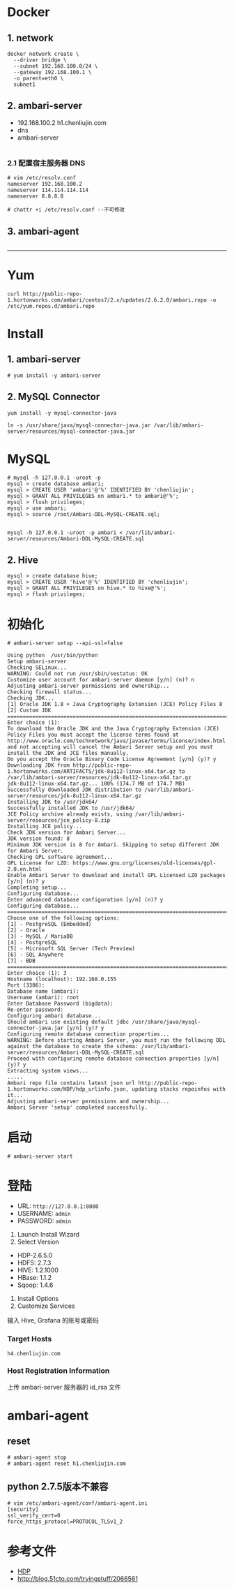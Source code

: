 # Docker

## 1. network

```
docker network create \
  --driver bridge \
  --subnet 192.168.100.0/24 \
  --gateway 192.168.100.1 \
  -o parent=eth0 \
  subnet1
```

## 2. ambari-server

- 192.168.100.2 h1.chenliujin.com
- dns
- ambari-server

```
```

### 2.1 配置宿主服务器 DNS

```
# vim /etc/resolv.conf
nameserver 192.168.100.2
nameserver 114.114.114.114
nameserver 8.8.8.8

# chattr +i /etc/resolv.conf --不可修改
```

## 3. ambari-agent

```
```


---


# Yum 

```
curl http://public-repo-1.hortonworks.com/ambari/centos7/2.x/updates/2.6.2.0/ambari.repo -o /etc/yum.repos.d/ambari.repo
```

# Install

## 1. ambari-server
```
# yum install -y ambari-server
```

## 2. MySQL Connector

```
yum install -y mysql-connector-java

ln -s /usr/share/java/mysql-connector-java.jar /var/lib/ambari-server/resources/mysql-connector-java.jar
```

# MySQL

```
# mysql -h 127.0.0.1 -uroot -p
mysql > create database ambari;
mysql > CREATE USER 'ambari'@'%' IDENTIFIED BY 'chenliujin';
mysql > GRANT ALL PRIVILEGES on ambari.* to ambari@'%';
mysql > flush privileges;
mysql > use ambari;
mysql > source /root/Ambari-DDL-MySQL-CREATE.sql;


mysql -h 127.0.0.1 -uroot -p ambari < /var/lib/ambari-server/resources/Ambari-DDL-MySQL-CREATE.sql
```

## 2. Hive

```
mysql > create database hive;
mysql > CREATE USER 'hive'@'%' IDENTIFIED BY 'chenliujin';
mysql > GRANT ALL PRIVILEGES on hive.* to hive@'%';
mysql > flush privileges;
```

# 初始化

```
# ambari-server setup --api-ssl=false

Using python  /usr/bin/python
Setup ambari-server
Checking SELinux...
WARNING: Could not run /usr/sbin/sestatus: OK
Customize user account for ambari-server daemon [y/n] (n)? n
Adjusting ambari-server permissions and ownership...
Checking firewall status...
Checking JDK...
[1] Oracle JDK 1.8 + Java Cryptography Extension (JCE) Policy Files 8
[2] Custom JDK
==============================================================================
Enter choice (1):
To download the Oracle JDK and the Java Cryptography Extension (JCE) Policy Files you must accept the license terms found at http://www.oracle.com/technetwork/java/javase/terms/license/index.html and not accepting will cancel the Ambari Server setup and you must install the JDK and JCE files manually.
Do you accept the Oracle Binary Code License Agreement [y/n] (y)? y
Downloading JDK from http://public-repo-1.hortonworks.com/ARTIFACTS/jdk-8u112-linux-x64.tar.gz to /var/lib/ambari-server/resources/jdk-8u112-linux-x64.tar.gz
jdk-8u112-linux-x64.tar.gz... 100% (174.7 MB of 174.7 MB)
Successfully downloaded JDK distribution to /var/lib/ambari-server/resources/jdk-8u112-linux-x64.tar.gz
Installing JDK to /usr/jdk64/
Successfully installed JDK to /usr/jdk64/
JCE Policy archive already exists, using /var/lib/ambari-server/resources/jce_policy-8.zip
Installing JCE policy...
Check JDK version for Ambari Server...
JDK version found: 8
Minimum JDK version is 8 for Ambari. Skipping to setup different JDK for Ambari Server.
Checking GPL software agreement...
GPL License for LZO: https://www.gnu.org/licenses/old-licenses/gpl-2.0.en.html
Enable Ambari Server to download and install GPL Licensed LZO packages [y/n] (n)? y
Completing setup...
Configuring database...
Enter advanced database configuration [y/n] (n)? y
Configuring database...
==============================================================================
Choose one of the following options:
[1] - PostgreSQL (Embedded)
[2] - Oracle
[3] - MySQL / MariaDB
[4] - PostgreSQL
[5] - Microsoft SQL Server (Tech Preview)
[6] - SQL Anywhere
[7] - BDB
==============================================================================
Enter choice (1): 3
Hostname (localhost): 192.168.0.155
Port (3306):
Database name (ambari):
Username (ambari): root
Enter Database Password (bigdata):
Re-enter password:
Configuring ambari database...
Should ambari use existing default jdbc /usr/share/java/mysql-connector-java.jar [y/n] (y)? y
Configuring remote database connection properties...
WARNING: Before starting Ambari Server, you must run the following DDL against the database to create the schema: /var/lib/ambari-server/resources/Ambari-DDL-MySQL-CREATE.sql
Proceed with configuring remote database connection properties [y/n] (y)? y
Extracting system views...
.....
Ambari repo file contains latest json url http://public-repo-1.hortonworks.com/HDP/hdp_urlinfo.json, updating stacks repoinfos with it...
Adjusting ambari-server permissions and ownership...
Ambari Server 'setup' completed successfully.
```

# 启动
```
# ambari-server start
```

# 登陆

- URL: `http://127.0.0.1:8080`
- USERNAME: `admin`
- PASSWORD: `admin`

1. Launch Install Wizard
1. Select Version
 - HDP-2.6.5.0
 - HDFS: 2.7.3
 - HIVE: 1.2.1000
 - HBase: 1.1.2
 - Sqoop: 1.4.6
1. Install Options
1. Customize Services

输入 Hive, Grafana 的账号或密码

### Target Hosts

```
h4.chenliujin.com
```

### Host Registration Information

上传 ambari-server 服务器的 id_rsa 文件


# ambari-agent

## reset 

```
# ambari-agent stop
# ambari-agent reset h1.chenliujin.com
```

## python 2.7.5版本不兼容

```
# vim /etc/ambari-agent/conf/ambari-agent.ini
[security]
ssl_verify_cert=0
force_https_protocol=PROTOCOL_TLSv1_2
```


# 参考文件

- [HDP](https://zh.hortonworks.com/products/data-platforms/hdp/)
- http://blog.51cto.com/tryingstuff/2066561
